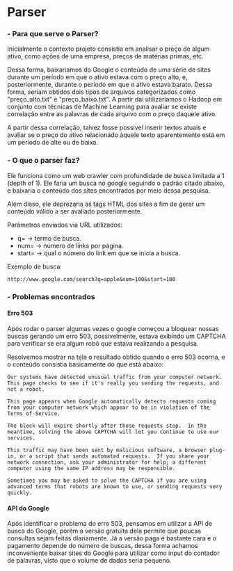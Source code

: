 # Parser

### - Para que serve o Parser?

Inicialmente o contexto projeto consistia em analisar o preço de algum ativo, como ações de uma empresa, preços de matérias primas, etc.

Dessa forma, baixariamos do Google o conteúdo de uma série de sites durante um período em que o ativo estava com o preço alto, e, posteriormente, durante o período em que o ativo estava barato. Dessa forma, seriam obtidos dois tipos de arquivos categorizados como "preço_alto.txt" e "preço_baixo.txt". A partir daí utilizariamos o Hadoop em conjunto com técnicas de Machine Learning para avaliar se existe correlação entre as palavras de cada arquivo com o preço daquele ativo.

A partir dessa correlação, talvez fosse possível inserir textos atuais e avaliar se o preço do ativo relacionado àquele texto aparentemente está em um período de alte ou de baixa.


### - O que o parser faz?

Ele funciona como um web crawler com profundidade de busca limitada a 1 (depth of 1). Ele faria um busca no google seguindo o padrão citado abaixo, e baixaria o conteúdo dos sites encontrados por meio dessa pesquisa.

Além disso, ele deprezaria as tags HTML dos sites a fim de gerar um conteúdo válido a ser avaliado posteriormente.

Parâmetros enviados via URL utilizados:

- q= -> termo de busca.
- num= -> número de links por página.
- start= -> qual o número do link em que se inicia a busca.

Exemplo de busca:
```
http://www.google.com/search?q=apple&num=100&start=100
```

### - Problemas encontrados

#### Erro 503

Após rodar o parser algumas vezes o google começou a bloquear nossas buscas gerando um erro 503, possivelmente, estava exibindo um CAPTCHA para verificar se era algum robô que estava realizando a pesquisa.

Resolvemos mostrar na tela o resultado obtido quando o erro 503 ocorria, e o conteúdo consistia basicamente do que está abaixo:

```
Our systems have detected unusual traffic from your computer network.  This page checks to see if it's really you sending the requests, and not a robot.

This page appears when Google automatically detects requests coming from your computer network which appear to be in violation of the Terms of Service.

The block will expire shortly after those requests stop.  In the meantime, solving the above CAPTCHA will let you continue to use our services.

This traffic may have been sent by malicious software, a browser plug-in, or a script that sends automated requests.  If you share your network connection, ask your administrator for help; a different computer using the same IP address may be responsible.  

Sometimes you may be asked to solve the CAPTCHA if you are using advanced terms that robots are known to use, or sending requests very quickly.
```

#### API do Google

Após identificar o problema do erro 503, pensamos em utilizar a API de busca do Google, porém a versão gratuita dela permite que poucas consultas sejam feitas diariamente.
Já a versão paga é bastante cara e o pagamento depende do número de buscas, dessa forma achamos inconveniente baixar sites do Google para utilizar como input do contador de palavras, visto que o volume de dados seria pequeno.
